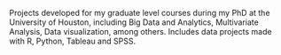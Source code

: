 Projects developed for my graduate level courses during my PhD at the University of Houston, including Big Data and Analytics, Multivariate Analysis, Data visualization, among others. Includes data projects made with R, Python, Tableau and SPSS.
